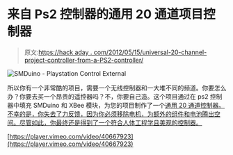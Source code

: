 # 来自 Ps2 控制器的通用 20 通道项目控制器

> 原文:[https://hack aday . com/2012/05/15/universal-20-channel-project-controller-from-a-PS2-controller/](https://hackaday.com/2012/05/15/universal-20-channel-project-controller-from-a-ps2-controller/)

![](../Images/ad38b277b562015ef467f648541717c3.png "SMDuino - Playstation Control External")

所以你有一个非常酷的项目，需要一个无线控制器和一大堆不同的频道。你要怎么办？你要去买一个昂贵的遥控器吗？不，你要自己造。这个项目通过在 ps2 控制器中填充 SMDuino 和 XBee 模块，为您的项目制作了一个[通用 20 通道控制器。不幸的是，你失去了力反馈，因为你必须移除电机，为额外的组件和电池腾出空间。尽管如此，你最终还是得到了一个符合人体工程学且美观的控制器。](http://code.google.com/p/smduino/wiki/PlaystationControl)

[https://player.vimeo.com/video/40667923](https://player.vimeo.com/video/40667923)
